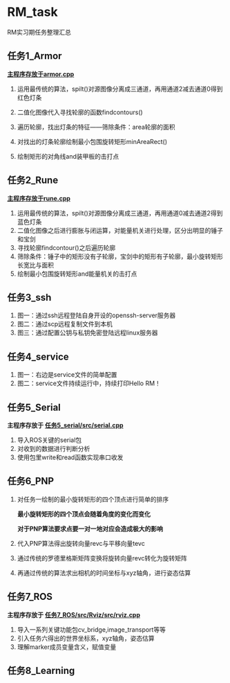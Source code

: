 # RM_task

RM实习期任务整理汇总

## 任务1_Armor

**<u>主程序存放于armor.cpp</u>**

1. 运用最传统的算法，spilt()对源图像分离成三通道，再用通道2减去通道0得到红色灯条

2. 二值化图像代入寻找轮廓的函数findcontours()
3. 遍历轮廓，找出灯条的特征——筛除条件：area轮廓的面积
4. 对找出的灯条轮廓绘制最小包围旋转矩形minAreaRect()
5. 绘制矩形的对角线and装甲板的击打点

## 任务2_Rune

**<u>主程序存放于rune.cpp</u>**

1. 运用最传统的算法，spilt()对源图像分离成三通道，再用通道0减去通道2得到蓝色灯条
2. 二值化图像之后进行膨胀与闭运算，对能量机关进行处理，区分出明显的锤子和宝剑
3. 寻找轮廓findcontour()之后遍历轮廓
4. 筛除条件：锤子中的矩形没有子轮廓，宝剑中的矩形有子轮廓，最小旋转矩形长宽比与面积
5. 绘制最小包围旋转矩形and能量机关的击打点

## 任务3_ssh

1. 图一：通过ssh远程登陆自身开设的openssh-server服务器
2. 图二：通过scp远程复制文件到本机
3. 图三：通过配置公钥与私钥免密登陆远程linux服务器

## 任务4_service

1. 图一：右边是service文件的简单配置
2. 图二：service文件持续运行中，持续打印Hello RM！

## 任务5_Serial

**主程序存放于 <u>任务5_serial/src/serial.cpp</u>**

1. 导入ROS关键的serial包
2. 对收到的数据进行判断分析
3. 使用包里write和read函数实现串口收发

## 任务6_PNP

1. 对任务一绘制的最小旋转矩形的四个顶点进行简单的排序

   **最小旋转矩形的四个顶点会随着角度的变化而变化**

   **对于PNP算法要求点要一对一地对应会造成极大的影响**

2. 代入PNP算法得出旋转向量revc与平移向量tevc

3. 通过传统的罗德里格斯矩阵变换将旋转向量revc转化为旋转矩阵

4. 再通过传统的算法求出相机的时间坐标与xyz轴角，进行姿态估算

## 任务7_ROS

**主程序存放于	<u>任务7_ROS/src/Rviz/src/rviz.cpp</u>**

1. 导入一系列关键功能包cv_bridge,image_transport等等
2. 引入任务六得出的世界坐标系，xyz轴角，姿态估算
3. 理解marker成员变量含义，赋值变量

## 任务8_Learning

